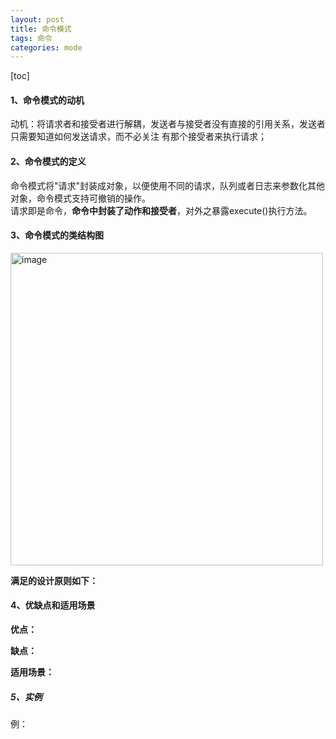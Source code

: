 ```yaml
---
layout: post
title: 命令模式
tags: 命令
categories: mode
--- 
```

[toc]   
      
    
#### 1、命令模式的动机    
动机：将请求者和接受者进行解耦，发送者与接受者没有直接的引用关系，发送者只需要知道如何发送请求，而不必关注
有那个接受者来执行请求；
 
#### 2、命令模式的定义    
命令模式将"请求"封装成对象，以便使用不同的请求，队列或者日志来参数化其他对象，命令模式支持可撤销的操作。  
请求即是命令，**命令中封装了动作和接受者**，对外之暴露execute()执行方法。
  
#### 3、命令模式的类结构图     
<img src="https://zy123a.github.io/zy-blog/images/mode/命令模式.png" width="500" height="500" alt="image"/>    
 

**满足的设计原则如下：**  


#### 4、优缺点和适用场景   
**优点：**
   
**缺点：**

**适用场景：**

##### 5、实例
例：